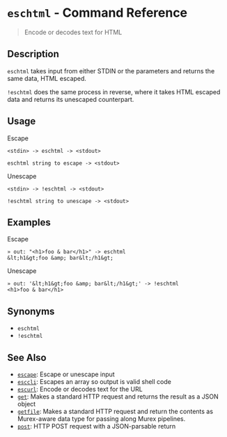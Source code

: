# `eschtml` - Command Reference

> Encode or decodes text for HTML

## Description

`eschtml` takes input from either STDIN or the parameters and returns the same
data, HTML escaped.

`!eschtml` does the same process in reverse, where it takes HTML escaped data
and returns its unescaped counterpart.

## Usage

Escape

```
<stdin> -> eschtml -> <stdout>

eschtml string to escape -> <stdout>
```

Unescape

```
<stdin> -> !eschtml -> <stdout>

!eschtml string to unescape -> <stdout>
```

## Examples

Escape

```
» out: "<h1>foo & bar</h1>" -> eschtml
&lt;h1&gt;foo &amp; bar&lt;/h1&gt;
```

Unescape

```
» out: '&lt;h1&gt;foo &amp; bar&lt;/h1&gt;' -> !eschtml
<h1>foo & bar</h1>
```

## Synonyms

* `eschtml`
* `!eschtml`


## See Also

* [`escape`](../commands/escape.md):
  Escape or unescape input 
* [`esccli`](../commands/esccli.md):
  Escapes an array so output is valid shell code
* [`escurl`](../commands/escurl.md):
  Encode or decodes text for the URL
* [`get`](../commands/get.md):
  Makes a standard HTTP request and returns the result as a JSON object
* [`getfile`](../commands/getfile.md):
  Makes a standard HTTP request and return the contents as Murex-aware data type for passing along Murex pipelines.
* [`post`](../commands/post.md):
  HTTP POST request with a JSON-parsable return